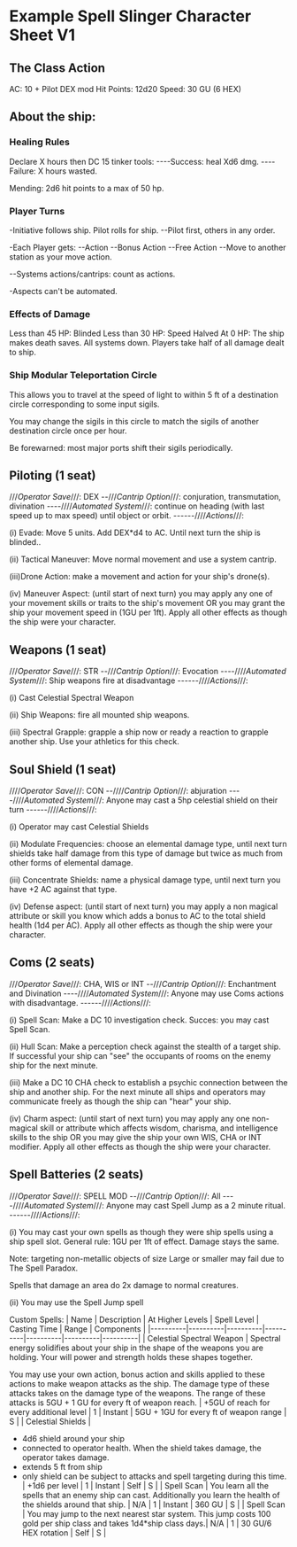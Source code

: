 


# Example Spell Slinger Character Sheet V1

## The Class Action
AC: 10 + Pilot DEX mod
Hit Points: 12d20
Speed: 30 GU (6 HEX)

## About the ship:
### Healing Rules
Declare X hours then DC 15 tinker tools:
----Success: heal Xd6 dmg.
----Failure: X hours wasted.

Mending: 2d6 hit points to a max of 50 hp.

### Player Turns
-Initiative follows ship. Pilot rolls for ship.
--Pilot first, others in any order.

-Each Player gets:
--Action
--Bonus Action
--Free Action
--Move to another station as your move action.

--Systems actions/cantrips: count as actions.

-Aspects can't be automated.

### Effects of Damage
Less than 45 HP: Blinded
Less than 30 HP: Speed Halved
At 0 HP: The ship makes death saves. All systems down. Players take half of all damage dealt to ship.

### Ship Modular Teleportation Circle
This allows you to travel at the speed of light to within 5 ft of a destination circle corresponding to some input sigils.

You may change the sigils in this circle to match the sigils of another destination circle once per hour.

Be forewarned: most major ports shift their sigils periodically.

## Piloting (1 seat)
///_Operator Save_///: DEX
--///_Cantrip Option_///: conjuration, transmutation, divination
----////_Automated System_///: continue on heading (with last speed up to max speed) until object or orbit.
------////_Actions_///:

(i) Evade: Move 5 units. Add DEX*d4 to AC. Until next turn the ship is blinded..

(ii) Tactical Maneuver: Move normal movement and use a system cantrip.

(iii)Drone Action: make a movement and action for your ship's drone(s).

(iv) Maneuver Aspect: (until start of next turn) you may apply any one of your movement skills or traits to the ship's movement OR you may grant the ship your movement speed in (1GU per 1ft). Apply all other effects as though the ship were your character.

## Weapons (1 seat)
///_Operator Save_///: STR
--///_Cantrip Option_///: Evocation
----////_Automated System_///: Ship weapons fire at disadvantage
------////_Actions_///:

(i) Cast Celestial Spectral Weapon

(ii) Ship Weapons: fire all mounted ship weapons.

(iii) Spectral Grapple: grapple a ship now or ready a reaction to grapple another ship. Use your athletics for this check.



## Soul Shield (1 seat)
////_Operator Save_///: CON
--////_Cantrip Option_///: abjuration
----////_Automated System_///: Anyone may cast a 5hp celestial shield on their turn
------////_Actions_///:

(i) Operator may cast Celestial Shields

(ii) Modulate Frequencies: choose an elemental damage type, until next turn shields take half damage from this type of damage but twice as much from other forms of elemental damage.

(iii) Concentrate Shields: name a physical damage type, until next turn you have +2 AC against that type.

(iv) Defense aspect: (until start of next turn) you may apply a non magical attribute or skill you know which adds a bonus to AC to the total shield health (1d4 per AC). Apply all other effects as though the ship were your character.

## Coms (2 seats)
///_Operator Save_///: CHA, WIS or INT
--///_Cantrip Option_///: Enchantment and Divination
----////_Automated System_///: Anyone may use Coms actions with disadvantage.
------////_Actions_///:

(i) Spell Scan: Make a DC 10 investigation check. Succes: you may cast Spell Scan.

(ii) Hull Scan: Make a perception check against the stealth of a target ship. If successful your ship can "see" the occupants of rooms on the enemy ship for the next minute.

(iii) Make a DC 10 CHA check to establish a psychic connection between the ship and another ship. For the next minute all ships and operators may communicate freely as though the ship can "hear" your ship.

(iv) Charm aspect: (until start of next turn) you may apply any one non-magical skill or attribute which affects wisdom, charisma, and intelligence skills to the ship OR you may give the ship your own WIS, CHA or INT modifier. Apply all other effects as though the ship were your character.



## Spell Batteries (2 seats)
///_Operator Save_///: SPELL MOD
--///_Cantrip Option_///: All
----////_Automated System_///: Anyone may cast Spell Jump as a 2 minute ritual.
------////_Actions_///:

(i) You may cast your own spells as though they were ship spells using a ship spell slot. General rule: 1GU per 1ft of effect. Damage stays the same.

Note: targeting non-metallic objects of size Large or smaller may fail due to The Spell Paradox.

Spells that damage an area do 2x damage to normal creatures.

(ii) You may use the Spell Jump spell


Custom Spells:
| Name | Description | At Higher Levels | Spell Level | Casting Time | Range | Components | 
|----------|----------|----------|----------|----------|----------|----------|
| Celestial Spectral Weapon   | 
Spectral energy solidifies about your ship in the shape of the weapons you are holding. Your will power and strength holds these shapes together.

You may use your own action, bonus action and skills applied to these actions to make weapon attacks as the ship. The damage type of these attacks takes on the damage type of the weapons. The range of these attacks is 5GU + 1 GU for every ft of weapon reach.   | 
+5GU of reach for every additional level   | 
1  | 
Instant   | 
5GU + 1GU for every ft of weapon range  |
S  |
| Celestial Shields   | 
- 4d6 shield around your ship
- connected to operator health. When the shield takes damage, the operator takes damage.
- extends 5 ft from ship
- only shield can be subject to attacks and spell targeting during this time. | 
+1d6 per level   | 
1  | 
Instant   | 
Self  |
S  |
| Spell Scan   | 
You learn all the spells that an enemy ship can cast. Additionally you learn the health of the shields around that ship. | 
N/A   | 
1  | 
Instant  | 
360 GU  |
S  |
| Spell Scan   | 
You may jump to the next nearest star system. This jump costs 100 gold per ship class and takes 1d4*ship class days.| 
N/A   | 
1  | 
30 GU/6 HEX rotation  | 
Self  |
S  |